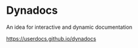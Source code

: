 # Dynadocs

An idea for interactive and dynamic documentation

<https://userdocs.github.io/dynadocs>
